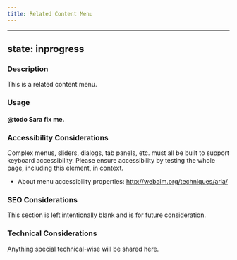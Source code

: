 ```yaml
---
title: Related Content Menu
---
```


---
state: inprogress
---

### Description
This is a related content menu.

### Usage
#### @todo Sara fix me.

### Accessibility Considerations
Complex menus, sliders, dialogs, tab panels, etc. must all be built to support keyboard accessibility. Please ensure accessibility by testing the whole page, including this element, in context.

* About menu accessibility properties: http://webaim.org/techniques/aria/

### SEO Considerations
This section is left intentionally blank and is for future consideration.

### Technical Considerations
Anything special technical-wise will be shared here.
